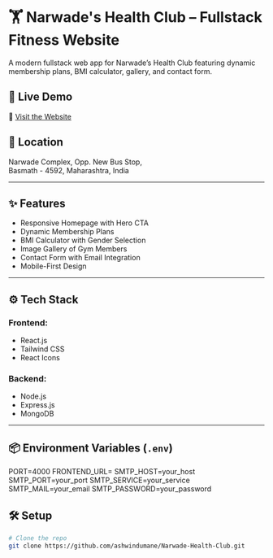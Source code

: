 # 🏋️ Narwade's Health Club – Fullstack Fitness Website

A modern fullstack web app for Narwade’s Health Club featuring dynamic membership plans, BMI calculator, gallery, and contact form.

## 🚀 Live Demo  
🔗 [Visit the Website](https://ashwindumane-narwade-health-club.vercel.app/)

## 📍 Location  
Narwade Complex, Opp. New Bus Stop,  
Basmath - 4592, Maharashtra, India

---

## ✨ Features

- Responsive Homepage with Hero CTA  
- Dynamic Membership Plans  
- BMI Calculator with Gender Selection  
- Image Gallery of Gym Members  
- Contact Form with Email Integration  
- Mobile-First Design

---

## ⚙️ Tech Stack

### Frontend:
- React.js  
- Tailwind CSS  
- React Icons

### Backend:
- Node.js  
- Express.js  
- MongoDB

---

## 📦 Environment Variables (`.env`)
PORT=4000
FRONTEND_URL=
SMTP_HOST=your_host
SMTP_PORT=your_port
SMTP_SERVICE=your_service
SMTP_MAIL=your_email
SMTP_PASSWORD=your_password

## 🛠️ Setup

```bash
# Clone the repo
git clone https://github.com/ashwindumane/Narwade-Health-Club.git
